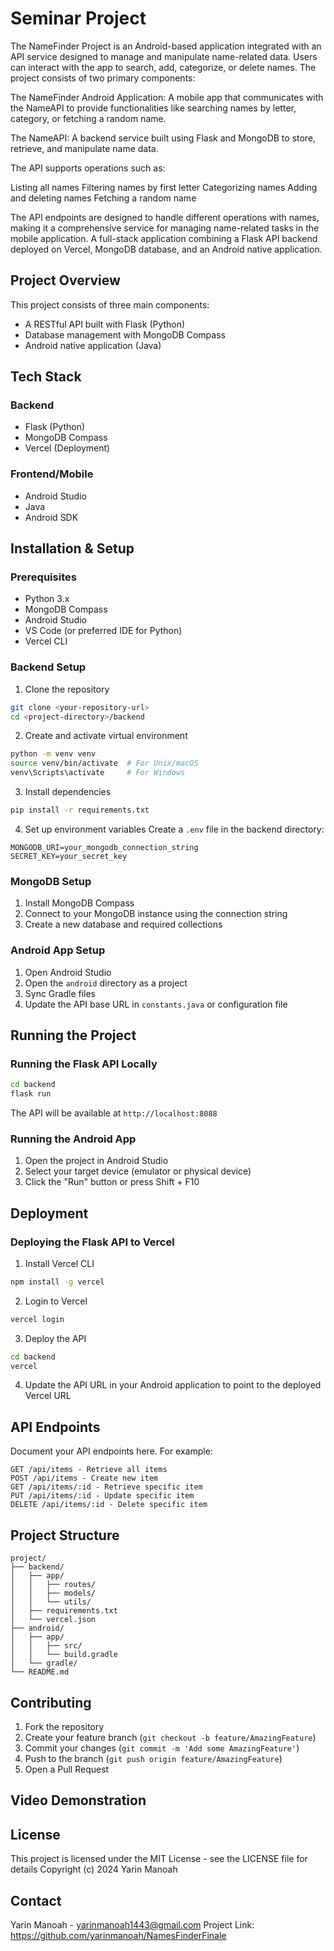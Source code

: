 # Seminar Project

The NameFinder Project is an Android-based application integrated with an API service designed to manage and manipulate name-related data.
Users can interact with the app to search, add, categorize, or delete names.
The project consists of two primary components:

The NameFinder Android Application: A mobile app that communicates with the NameAPI to provide functionalities like searching names by letter, category, or fetching a random name.

The NameAPI: A backend service built using Flask and MongoDB to store, retrieve, and manipulate name data.

The API supports operations such as:

Listing all names
Filtering names by first letter
Categorizing names
Adding and deleting names
Fetching a random name

The API endpoints are designed to handle different operations with names, making it a comprehensive service for managing name-related tasks in the mobile application.
A full-stack application combining a Flask API backend deployed on Vercel, MongoDB database, and an Android native application.

## Project Overview

This project consists of three main components:
- A RESTful API built with Flask (Python)
- Database management with MongoDB Compass
- Android native application (Java)

## Tech Stack

### Backend
- Flask (Python)
- MongoDB Compass
- Vercel (Deployment)

### Frontend/Mobile
- Android Studio
- Java
- Android SDK

## Installation & Setup

### Prerequisites
- Python 3.x
- MongoDB Compass
- Android Studio
- VS Code (or preferred IDE for Python)
- Vercel CLI

### Backend Setup

1. Clone the repository
```bash
git clone <your-repository-url>
cd <project-directory>/backend
```

2. Create and activate virtual environment
```bash
python -m venv venv
source venv/bin/activate  # For Unix/macOS
venv\Scripts\activate     # For Windows
```

3. Install dependencies
```bash
pip install -r requirements.txt
```

4. Set up environment variables
Create a `.env` file in the backend directory:
```env
MONGODB_URI=your_mongodb_connection_string
SECRET_KEY=your_secret_key
```

### MongoDB Setup

1. Install MongoDB Compass
2. Connect to your MongoDB instance using the connection string
3. Create a new database and required collections

### Android App Setup

1. Open Android Studio
2. Open the `android` directory as a project
3. Sync Gradle files
4. Update the API base URL in `constants.java` or configuration file

## Running the Project

### Running the Flask API Locally

```bash
cd backend
flask run
```
The API will be available at `http://localhost:8088`

### Running the Android App

1. Open the project in Android Studio
2. Select your target device (emulator or physical device)
3. Click the "Run" button or press Shift + F10

## Deployment

### Deploying the Flask API to Vercel

1. Install Vercel CLI
```bash
npm install -g vercel
```

2. Login to Vercel
```bash
vercel login
```

3. Deploy the API
```bash
cd backend
vercel
```

4. Update the API URL in your Android application to point to the deployed Vercel URL

## API Endpoints

Document your API endpoints here. For example:

```
GET /api/items - Retrieve all items
POST /api/items - Create new item
GET /api/items/:id - Retrieve specific item
PUT /api/items/:id - Update specific item
DELETE /api/items/:id - Delete specific item
```

## Project Structure

```
project/
├── backend/
│   ├── app/
│   │   ├── routes/
│   │   ├── models/
│   │   └── utils/
│   ├── requirements.txt
│   └── vercel.json
├── android/
│   ├── app/
│   │   ├── src/
│   │   └── build.gradle
│   └── gradle/
└── README.md
```

## Contributing

1. Fork the repository
2. Create your feature branch (`git checkout -b feature/AmazingFeature`)
3. Commit your changes (`git commit -m 'Add some AmazingFeature'`)
4. Push to the branch (`git push origin feature/AmazingFeature`)
5. Open a Pull Request

## Video Demonstration


## License

This project is licensed under the MIT License - see the LICENSE file for details
Copyright (c) 2024 Yarin Manoah


## Contact

Yarin Manoah - yarinmanoah1443@gmail.com
Project Link: https://github.com/yarinmanoah/NamesFinderFinale
